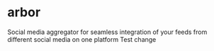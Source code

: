 # arbor
Social media aggregator for seamless integration of your feeds from different social media on one platform
Test change